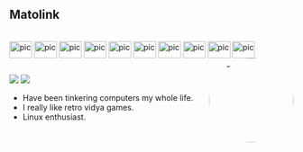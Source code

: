 ## Matolink
  <div style="display: inline_block"><br>
  <img align="center" alt="pic" height="30" width="40" src="https://cdn.jsdelivr.net/gh/devicons/devicon/icons/javascript/javascript-plain.svg">
  <img align="center" alt="pic" height="30" width="40" src="https://cdn.jsdelivr.net/gh/devicons/devicon/icons/express/express-original.svg">
  <img align="center" alt="pic" height="30" width="40" src="https://cdn.jsdelivr.net/gh/devicons/devicon/icons/linux/linux-original.svg">
  <img align="center" alt="pic" height="30" width="40" src="https://cdn.jsdelivr.net/gh/devicons/devicon/icons/nodejs/nodejs-original.svg">
  <img align="center" alt="pic" height="30" width="40" src="https://cdn.jsdelivr.net/gh/devicons/devicon/icons/python/python-plain-wordmark.svg">
  <img align="center" alt="pic" height="30" width="40" src="https://cdn.jsdelivr.net/gh/devicons/devicon/icons/selenium/selenium-original.svg">
  <img align="center" alt="pic" height="30" width="40" src="https://cdn.jsdelivr.net/gh/devicons/devicon/icons/laravel/laravel-plain.svg">
  <img align="center" alt="pic" height="30" width="40" src="https://cdn.jsdelivr.net/gh/devicons/devicon/icons/docker/docker-plain.svg">
  <img align="center" alt="pic" height="30" width="40" src="https://cdn.jsdelivr.net/gh/devicons/devicon/icons/react/react-original.svg">
  <img align="center" alt="pic" height="30" width="40" src="https://camo.githubusercontent.com/eee2776ffe6a3ec48988287aa9e1e621bf02b848835527464d1ec0a29d7a526c/68747470733a2f2f776562736974652d76392e76657263656c2e6170702f6c6f676f2d6461726b2e737667">
  <img align="right" alt="pic" height="150" style="border-radius:50%;" src="https://static.stereogum.com/uploads/2022/06/GettyImages-671635692-1655251884.jpg">
</div>
  
  ##
 
<div> 
  <a href="https://instagram.com/mat0link" target="_blank"><img src="https://img.shields.io/badge/-Instagram-%23E4405F?style=for-the-badge&logo=instagram&logoColor=white" target="_blank"></a>
  <a href="https://www.linkedin.com/in/matias-gutierrez-53795b21b/" target="_blank"><img src="https://img.shields.io/badge/-LinkedIn-%230077B5?style=for-the-badge&logo=linkedin&logoColor=white" target="_blank"></a> 
</div>


- Have been tinkering computers my whole life. 
- I really like retro vidya games.
- Linux enthusiast.
